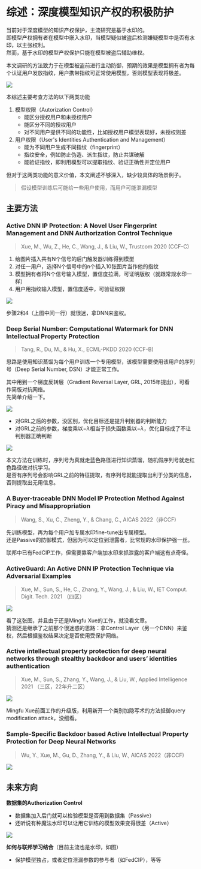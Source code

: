# 综述：深度模型知识产权的积极防护


当前对于深度模型的知识产权保护，主流研究是基于水印的。  
即模型产权拥有者在模型中嵌入水印，当模型疑似被盗后检测嫌疑模型中是否有水印，以主张权利。  
然而，基于水印的模型产权保护只能在模型被盗后辅助维权。

本文调研的方法致力于在模型被盗前进行主动防御，预期的效果是模型拥有者为每个认证用户发放指纹，用户携带指纹可正常使用模型，否则模型表现将极差。


![](passive_active.png)


本综述主要考查方法的以下两类功能

1. 模型权限（Autorization Control）
   * 能区分授权用户和未授权用户
   * 能区分不同的授权用户
   * 对不同用户提供不同的功能性，比如授权用户模型表现好，未授权则差
2. 用户权限（User's Identities Authentication and Management）
   * 能为不同用户生成不同指纹（fingerprint）
   * 指纹安全，例如防止伪造、派生指纹，防止共谋破解
   * 能验证指纹，即利用模型可以提取指纹、验证正确性并定位用户

但对于这两类功能的意义价值，本文阐述不够深入，缺少较具体的场景例子。

> 假设模型训练后可能给一些用户使用，而用户可能泄漏模型

## 主要方法

### Active DNN IP Protection: A Novel User Fingerprint Management and DNN Authorization Control Technique

> Xue, M., Wu, Z., He, C., Wang, J., & Liu, W., Trustcom 2020 (CCF-C)


1. 给图片插入共有N个信号的后门触发器训练得到模型
2. 对任一用户，选择N个信号中的n个插入10张图片当作他的指纹
3. 模型拥有者将N个信号输入模型，置信度拉满，可证明版权（就跟常规水印一样）
4. 用户用指纹输入模型，置信度适中，可验证权限


![](auth.png)

步骤2和4（上图中间一行）就很迷，拿DNN来鉴权。

### Deep Serial Number: Computational Watermark for DNN Intellectual Property Protection

> Tang, R., Du, M., & Hu, X., ECML-PKDD 2020 (CCF-B)

思路是使用知识蒸馏为每个用户训练一个专用模型，该模型需要使用该用户的序列号（Deep Serial Number, DSN）才能正常工作。


其中用到一个梯度反转层（Gradient Reversal Layer, GRL, 2015年提出），可看作简版对抗网络。  
先简单介绍一下。


![](grl.png)

* 对GRL之后的参数，没区别，优化目标还是提升判别器的判断能力
* 对GRL之前的参数，梯度乘以$-\lambda$相当于损失函数乘以$-\lambda$，优化目标成了不让判别器正确判断


![](dsn.png)

本文方法在训练时，序列号为真就走蓝色路径进行知识蒸馏，随机假序列号就走红色路径做对抗学习。  
是否有序列号会影响GRL之前的特征提取，有序列号就能提取出利于分类的信息，否则提取出无用信息。


### A Buyer-traceable DNN Model IP Protection Method Against Piracy and Misappropriation

> Wang, S., Xu, C., Zheng, Y., & Chang, C., AICAS 2022（非CCF)


先训练模型，再为每个用户加专属水印fine-tune出专属模型。  
还是Passive的防御模式，但因为可以定位到泄露者，比常规的水印保护强一丝。

联邦中已有FedCIP工作，但需要靠客户端加水印来抓泄露的客户端这有点奇怪。

### ActiveGuard: An Active DNN IP Protection Technique via Adversarial Examples

> Xue, M., Sun, S., He, C., Zhang, Y., Wang, J., & Liu, W., IET Comput. Digit. Tech. 2021 （四区）


![](active_guard.png)

看了这张图，并且由于还是Mingfu Xue的工作，就没看文章。  
猜测还是继承了之前那个很迷惑的思路：拿Control Layer（另一个DNN）来鉴权，然后根据鉴权结果决定是否使用受保护网络。

### Active intellectual property protection for deep neural networks through stealthy backdoor and users’ identities authentication

> Xue, M., Sun, S., Zhang, Y., Wang, J., & Liu, W., Applied Intelligence 2021 （三区，22年升二区）


![](additional-class.png)

Mingfu Xue前面工作的升级版，利用新开一个类别加隐写术的方法抵御query modification attack，没细看。

### Sample-Specific Backdoor based Active Intellectual Property Protection for Deep Neural Networks

> Wu, Y., Xue, M., Gu, D., Zhang, Y., & Liu, W., AICAS 2022（非CCF)


![](unet.png)

## 未来方向


**数据集的Authorization Control**

* 数据集加入后门就可以检验模型是否用到数据集（Passive）
* 还听说有种魔法水印可以让用它训练的模型效果变得很差（Active）


![](fedwm.png)

**如何与联邦学习结合**（目前主流也是水印，如图）

* 保护模型独占，或者定位泄漏参数的参与者（如FedCIP），等等
